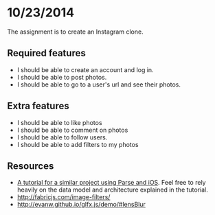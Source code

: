 # 10/23/2014

The assignment is to create an Instagram clone.

## Required features
- I should be able to create an account and log in.
- I should be able to post photos.
- I should be able to go to a user's url and see their photos.

## Extra features
- I should be able to like photos
- I should be able to comment on photos
- I should be able to follow users.
- I should be able to add filters to my photos

## Resources
- [A tutorial for a similar project using Parse and iOS](https://www.parse.com/tutorials/anypic). Feel free to rely heavily on the data model and architecture explained in the tutorial.
- http://fabricjs.com/image-filters/
- http://evanw.github.io/glfx.js/demo/#lensBlur
